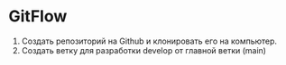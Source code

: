 # GitFlow

1. Создать репозиторий на Github и клонировать его на компьютер.
2. Создать ветку для разработки develop от главной ветки (main)
